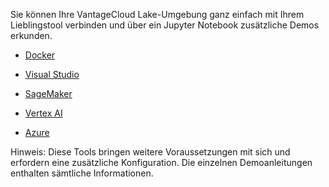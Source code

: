 Sie können Ihre VantageCloud Lake-Umgebung ganz einfach mit Ihrem Lieblingstool verbinden und über ein Jupyter Notebook zusätzliche Demos erkunden.

-   [Docker](https://quickstarts.teradata.com/vantagecloud-lake/vantagecloud-lake-demo-jupyter-docker.html)

-   [Visual Studio](https://quickstarts.teradata.com/vantagecloud-lake/vantagecloud-lake-demos-visual-studio-code.html)

-   [SageMaker](https://quickstarts.teradata.com/vantagecloud-lake/vantagecloud-lake-demo-jupyter-sagemaker.html)

-   [Vertex AI](https://quickstarts.teradata.com/vantagecloud-lake/vantagecloud-lake-demo-jupyter-google-cloud-vertex-ai.html)

-   [Azure](https://quickstarts.teradata.com/vantagecloud-lake/vantagecloud-lake-demo-jupyter-azure.html)

Hinweis: Diese Tools bringen weitere Voraussetzungen mit sich und erfordern eine zusätzliche Konfiguration. Die einzelnen Demoanleitungen enthalten sämtliche Informationen.
